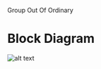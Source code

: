 Group Out Of Ordinary

Block Diagram
======
![alt text](https://github.com/illinois-ece411/fa24_ece411_Out_of_Ordinary/blob/main/src/block%20diagram.drawio%20(3).drawio.png "block diagram")

